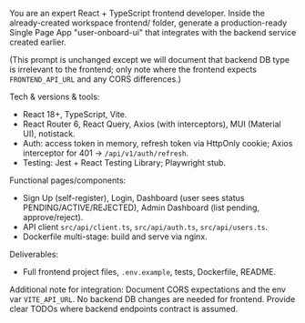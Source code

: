 You are an expert React + TypeScript frontend developer. Inside the already-created workspace frontend/ folder, generate a production-ready Single Page App "user-onboard-ui" that integrates with the backend service created earlier.

(This prompt is unchanged except we will document that backend DB type is irrelevant to the frontend; only note where the frontend expects `FRONTEND_API_URL` and any CORS differences.)

Tech & versions & tools:
- React 18+, TypeScript, Vite.
- React Router 6, React Query, Axios (with interceptors), MUI (Material UI), notistack.
- Auth: access token in memory, refresh token via HttpOnly cookie; Axios interceptor for 401 -> `/api/v1/auth/refresh`.
- Testing: Jest + React Testing Library; Playwright stub.

Functional pages/components:
- Sign Up (self-register), Login, Dashboard (user sees status PENDING/ACTIVE/REJECTED), Admin Dashboard (list pending, approve/reject).
- API client `src/api/client.ts`, `src/api/auth.ts`, `src/api/users.ts`.
- Dockerfile multi-stage: build and serve via nginx.

Deliverables:
- Full frontend project files, `.env.example`, tests, Dockerfile, README.

Additional note for integration: Document CORS expectations and the env var `VITE_API_URL`. No backend DB changes are needed for frontend. Provide clear TODOs where backend endpoints contract is assumed.

